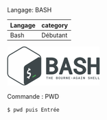 Langage: BASH

| Langage  | category |
| ------------- | ------------- |
| Bash  | Débutant  |

![Langage: BASH](Gnu-bash-logo.svg.png)

Commande : PWD

```bash
$ pwd puis Entrée
```